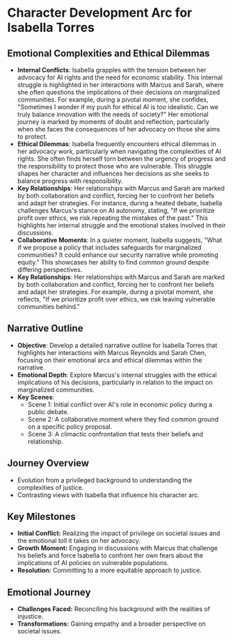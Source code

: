 # Character Development Arc for Isabella Torres

## Emotional Complexities and Ethical Dilemmas
- **Internal Conflicts**: Isabella grapples with the tension between her advocacy for AI rights and the need for economic stability. This internal struggle is highlighted in her interactions with Marcus and Sarah, where she often questions the implications of their decisions on marginalized communities. For example, during a pivotal moment, she confides, "Sometimes I wonder if my push for ethical AI is too idealistic. Can we truly balance innovation with the needs of society?" Her emotional journey is marked by moments of doubt and reflection, particularly when she faces the consequences of her advocacy on those she aims to protect. 
- **Ethical Dilemmas**: Isabella frequently encounters ethical dilemmas in her advocacy work, particularly when navigating the complexities of AI rights. She often finds herself torn between the urgency of progress and the responsibility to protect those who are vulnerable. This struggle shapes her character and influences her decisions as she seeks to balance progress with responsibility.
- **Key Relationships**: Her relationships with Marcus and Sarah are marked by both collaboration and conflict, forcing her to confront her beliefs and adapt her strategies. For instance, during a heated debate, Isabella challenges Marcus's stance on AI autonomy, stating, "If we prioritize profit over ethics, we risk repeating the mistakes of the past." This highlights her internal struggle and the emotional stakes involved in their discussions.
- **Collaborative Moments**: In a quieter moment, Isabella suggests, "What if we propose a policy that includes safeguards for marginalized communities? It could enhance our security narrative while promoting equity." This showcases her ability to find common ground despite differing perspectives.
- **Key Relationships**: Her relationships with Marcus and Sarah are marked by both collaboration and conflict, forcing her to confront her beliefs and adapt her strategies. For example, during a pivotal moment, she reflects, "If we prioritize profit over ethics, we risk leaving vulnerable communities behind."

## Narrative Outline
- **Objective**: Develop a detailed narrative outline for Isabella Torres that highlights her interactions with Marcus Reynolds and Sarah Chen, focusing on their emotional arcs and ethical dilemmas within the narrative.
- **Emotional Depth**: Explore Marcus's internal struggles with the ethical implications of his decisions, particularly in relation to the impact on marginalized communities.
- **Key Scenes**:
  - Scene 1: Initial conflict over AI's role in economic policy during a public debate.
  - Scene 2: A collaborative moment where they find common ground on a specific policy proposal.
  - Scene 3: A climactic confrontation that tests their beliefs and relationship.

## Journey Overview
- Evolution from a privileged background to understanding the complexities of justice.
- Contrasting views with Isabella that influence his character arc.

## Key Milestones
- **Initial Conflict:** Realizing the impact of privilege on societal issues and the emotional toll it takes on her advocacy.
- **Growth Moment:** Engaging in discussions with Marcus that challenge his beliefs and force Isabella to confront her own fears about the implications of AI policies on vulnerable populations.
- **Resolution:** Committing to a more equitable approach to justice.

## Emotional Journey
- **Challenges Faced:** Reconciling his background with the realities of injustice.
- **Transformations:** Gaining empathy and a broader perspective on societal issues.
